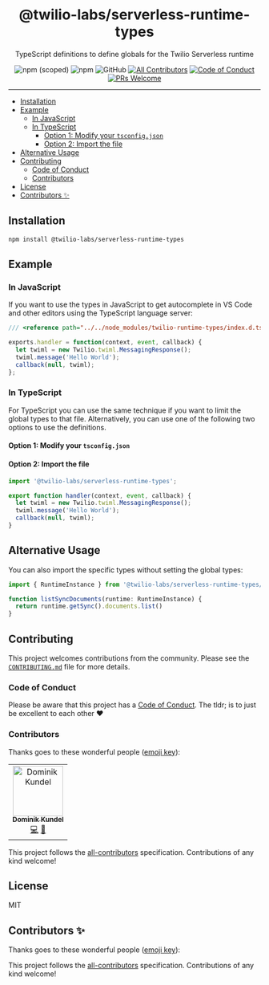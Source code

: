 <h1 align="center">@twilio-labs/serverless-runtime-types</h1>
<p align="center">TypeScript definitions to define globals for the Twilio Serverless runtime</p>
<p align="center">
<img alt="npm (scoped)" src="https://img.shields.io/npm/v/@twilio-labs/serverless-runtime-types.svg?style=flat-square"> <img alt="npm" src="https://img.shields.io/npm/dt/@twilio-labs/serverless-runtime-types.svg?style=flat-square"> <img alt="GitHub" src="https://img.shields.io/github/license/twilio-labs/serverless-runtime-types.svg?style=flat-square"> <a href="#contributors"><img alt="All Contributors" src="https://img.shields.io/badge/all_contributors-1-orange.svg?style=flat-square" /></a> <a href="https://github.com/twilio-labs/.github/blob/master/CODE_OF_CONDUCT.md"><img alt="Code of Conduct" src="https://img.shields.io/badge/%F0%9F%92%96-Code%20of%20Conduct-blueviolet.svg?style=flat-square"></a> <a href="http://makeapullrequest.com"><img src="https://img.shields.io/badge/PRs-welcome-brightgreen.svg?style=flat-square" alt="PRs Welcome" /></a> </<a>
<hr>

- [Installation](#Installation)
- [Example](#Example)
  - [In JavaScript](#In-JavaScript)
  - [In TypeScript](#In-TypeScript)
    - [Option 1: Modify your `tsconfig.json`](#Option-1-Modify-your-tsconfigjson)
    - [Option 2: Import the file](#Option-2-Import-the-file)
- [Alternative Usage](#Alternative-Usage)
- [Contributing](#Contributing)
  - [Code of Conduct](#Code-of-Conduct)
  - [Contributors](#Contributors)
- [License](#License)
- [Contributors ✨](#Contributors-%E2%9C%A8)

## Installation

```bash
npm install @twilio-labs/serverless-runtime-types
```

## Example

### In JavaScript

If you want to use the types in JavaScript to get autocomplete in VS Code and 
other editors using the TypeScript language server:

```js
/// <reference path="../../node_modules/twilio-runtime-types/index.d.ts"/>

exports.handler = function(context, event, callback) {
  let twiml = new Twilio.twiml.MessagingResponse();
  twiml.message('Hello World');
  callback(null, twiml);
};
```

### In TypeScript

For TypeScript you can use the same technique if you want to limit the global
types to that file. Alternatively, you can use one of the following two options
to use the definitions.

#### Option 1: Modify your `tsconfig.json`

#### Option 2: Import the file

```ts
import '@twilio-labs/serverless-runtime-types';

export function handler(context, event, callback) {
  let twiml = new Twilio.twiml.MessagingResponse();
  twiml.message('Hello World');
  callback(null, twiml);
}
```

## Alternative Usage

You can also import the specific types without setting the global types:

```ts
import { RuntimeInstance } from '@twilio-labs/serverless-runtime-types/types';

function listSyncDocuments(runtime: RuntimeInstance) {
  return runtime.getSync().documents.list()
}
```

##  Contributing

This project welcomes contributions from the community. Please see the [`CONTRIBUTING.md`](https://github.com/twilio-labs/.github/blob/master/CONTRIBUTING.md) file for more details.

### Code of Conduct

Please be aware that this project has a [Code of Conduct](https://github.com/twilio-labs/.github/blob/master/CODE_OF_CONDUCT.md). The tldr; is to just be excellent to each other ❤️

### Contributors

Thanks goes to these wonderful people ([emoji key](https://allcontributors.org/docs/en/emoji-key)):

<!-- ALL-CONTRIBUTORS-LIST:START - Do not remove or modify this section -->
<!-- prettier-ignore -->
<table>
  <tr>
    <td align="center"><a href="https://dkundel.com"><img src="https://avatars3.githubusercontent.com/u/1505101?v=4" width="100px;" alt="Dominik Kundel"/><br /><sub><b>Dominik Kundel</b></sub></a><br /><a href="https://github.com/twilio-labs/plugin-serverless/commits?author=dkundel" title="Code">💻</a> <a href="https://github.com/twilio-labs/plugin-serverless/commits?author=dkundel" title="Documentation">📖</a></td>
  </tr>
</table>

<!-- ALL-CONTRIBUTORS-LIST:END -->

This project follows the [all-contributors](https://github.com/all-contributors/all-contributors) specification. Contributions of any kind welcome!

## License

MIT
## Contributors ✨

Thanks goes to these wonderful people ([emoji key](https://allcontributors.org/docs/en/emoji-key)):

<!-- ALL-CONTRIBUTORS-LIST:START - Do not remove or modify this section -->
<!-- prettier-ignore -->
<!-- ALL-CONTRIBUTORS-LIST:END -->

This project follows the [all-contributors](https://github.com/all-contributors/all-contributors) specification. Contributions of any kind welcome!